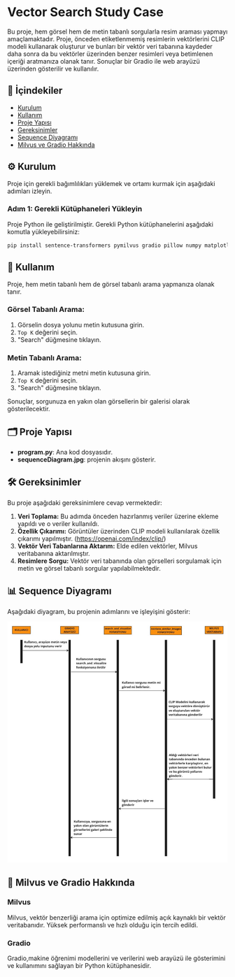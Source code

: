# Vector Search Study Case

Bu proje, hem görsel hem de metin tabanlı sorgularla resim araması yapmayı amaçlamaktadır. Proje, önceden etiketlenmemiş resimlerin vektörlerini CLIP modeli kullanarak oluşturur ve bunları bir vektör veri tabanına kaydeder daha sonra da bu vektörler üzerinden benzer resimleri veya betimlenen içeriği aratmanıza olanak tanır. Sonuçlar bir Gradio ile web arayüzü üzerinden gösterilir ve kullanılır.

## 📑 İçindekiler
- [Kurulum](#kurulum)
- [Kullanım](#kullanım)
- [Proje Yapısı](#proje-yapısı)
- [Gereksinimler](#gereksinimler)
- [Sequence Diyagramı](#sequence-diyagramı)
- [Milvus ve Gradio Hakkında](#milvus-ve-gradio-hakkında)

## ⚙️ Kurulum

Proje için gerekli bağımlılıkları yüklemek ve ortamı kurmak için aşağıdaki adımları izleyin.

### Adım 1: Gerekli Kütüphaneleri Yükleyin

Proje Python ile geliştirilmiştir. Gerekli Python kütüphanelerini aşağıdaki komutla yükleyebilirsiniz:

```bash
pip install sentence-transformers pymilvus gradio pillow numpy matplotlib
```
## 🚀 Kullanım
Proje, hem metin tabanlı hem de görsel tabanlı arama yapmanıza olanak tanır.

### Görsel Tabanlı Arama:

1. Görselin dosya yolunu metin kutusuna girin.
2. `Top K` değerini seçin.
3. "Search" düğmesine tıklayın.

### Metin Tabanlı Arama:

1. Aramak istediğiniz metni metin kutusuna girin.
2. `Top K` değerini seçin.
3. "Search" düğmesine tıklayın.

Sonuçlar, sorgunuza en yakın olan görsellerin bir galerisi olarak gösterilecektir.

## 🗂️ Proje Yapısı

- **program.py**: Ana kod dosyasıdır.
- **sequenceDiagram.jpg**: projenin akışını gösterir.

## 🛠️ Gereksinimler

Bu proje aşağıdaki gereksinimlere cevap vermektedir:

1. **Veri Toplama:** Bu adımda önceden hazırlanmış veriler üzerine ekleme yapıldı ve o veriler kullanıldı.
2. **Özellik Çıkarımı:** Görüntüler üzerinden CLIP modeli kullanılarak özellik çıkarımı yapılmıştır. (https://openai.com/index/clip/)
3. **Vektör Veri Tabanlarına Aktarım:** Elde edilen vektörler, Milvus veritabanına aktarılmıştır.
4. **Resimlere Sorgu:** Vektör veri tabanında olan görselleri sorgulamak için metin ve görsel tabanlı sorgular yapılabilmektedir.

## 📊 Sequence Diyagramı

Aşağıdaki diyagram, bu projenin adımlarını ve işleyişini gösterir:

![Sequence Diagram](https://github.com/mrkoglu/vectorSearch/blob/main/sequenceDiagram.jpg)


## 🧰 Milvus ve Gradio Hakkında

### Milvus

Milvus, vektör benzerliği arama için optimize edilmiş açık kaynaklı bir vektör veritabanıdır. Yüksek performanslı ve hızlı olduğu için tercih edildi.

### Gradio

Gradio,makine öğrenimi modellerini ve verilerini web arayüzü ile gösterimini ve kullanımını sağlayan bir Python kütüphanesidir.
